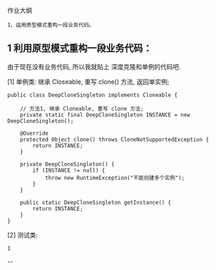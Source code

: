 作业大纲

```
1、运用原型模式重构一段业务代码。
```

## 1 利用原型模式重构一段业务代码：

由于现在没有业务代码, 所以我就贴上 深度克隆和单例的代码吧.

\[1\] 单例类: 继承 Closeable, 重写 clone\(\) 方法, 返回单实例;

```
public class DeepCloneSingleton implements Cloneable {

    // 方法1, 继承 Cloneable, 重写 clone 方法;
    private static final DeepCloneSingleton INSTANCE = new DeepCloneSingleton();

    @Override
    protected Object clone() throws CloneNotSupportedException {
        return INSTANCE;
    }

    private DeepCloneSingleton() {
        if (INSTANCE != null) {
            throw new RuntimeException("不能创建多个实例");
        }
    }

    public static DeepCloneSingleton getInstance() {
        return INSTANCE;
    }
}
```

\[2\] 测试类:

    1

--

